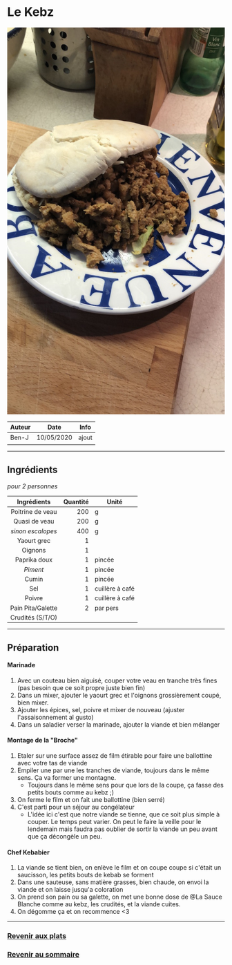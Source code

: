 # Le Kebz

![photo](photos/kebab_maison.jpg)

| Auteur         | Date           | Info  |
| -------------- |:--------------:| ----- |
|   Ben-J        |   10/05/2020   | ajout |
|                |                |       |

___

## Ingrédients

*pour 2 personnes*

| Ingrédients                  | Quantité     | Unité
|:----------------------------:|-------------:|-------
| Poitrine de veau             |           200| g
| Quasi de veau                |           200| g
| _sinon escalopes_            |           400| g
| Yaourt grec                  |            1 |
| Oignons                      |            1 |
| Paprika doux                 |            1 | pincée
| _Piment_                     |            1 | pincée
| Cumin                        |            1 | pincée
| Sel                          |            1 | cuillère à café
| Poivre                       |            1 | cuillère à café
| Pain Pita/Galette            |            2 | par pers
| Crudités (S/T/O)             |              |

___

## Préparation

#### Marinade

1. Avec un couteau bien aiguisé, couper votre veau en tranche très fines (pas besoin que ce soit propre juste bien fin)
2. Dans un mixer, ajouter le yaourt grec et l'oignons grossièrement coupé, bien mixer.
3. Ajouter les épices, sel, poivre et mixer de nouveau (ajuster l'assaisonnement al gusto)
4. Dans un saladier verser la marinade, ajouter la viande et bien mélanger

#### Montage de la "Broche"

1. Etaler sur une surface assez de film étirable pour faire une ballottine avec votre tas de viande
2. Empiler une par une les tranches de viande, toujours dans le même sens. Ça va former une montagne.
    * Toujours dans le même sens pour que lors de la coupe, ça fasse des petits bouts comme au kebz ;)
3. On ferme le film et on fait une ballottine (bien serré)
4. C'est parti pour un séjour au congélateur
    * L'idée ici c'est que notre viande se tienne, que ce soit plus simple à couper. Le temps peut varier. On peut le faire la veille pour le lendemain mais faudra pas oublier de sortir la viande un peu avant que ça décongèle un peu.
  
#### Chef Kebabier

1. La viande se tient bien, on enlève le film et on coupe coupe si c'était un saucisson, les petits bouts de kebab se forment
2. Dans une sauteuse, sans matière grasses, bien chaude, on envoi la viande et on laisse jusqu'a coloration
3. On prend son pain ou sa galette, on met une bonne dose de @La Sauce Blanche comme au kebz, les crudités, et la viande cuites.
4. On dégomme ça et on recommence <3

___

### [Revenir aux plats](https://github.com/fookinhell/TopChefCrew-Recipes/wiki/Plats)

### [Revenir au sommaire](https://github.com/fookinhell/TopChefCrew-Recipes/wiki)
